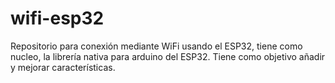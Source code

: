 # wifi-esp32
Repositorio para conexión mediante WiFi usando el ESP32, tiene como nucleo, la librería nativa para arduino del ESP32. Tiene como objetivo añadir y mejorar características.
